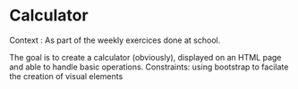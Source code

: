 # Calculator

Context :
As part of the weekly exercices done at school.

The goal is to create a calculator (obviously), displayed on an HTML page and able to handle basic operations.
Constraints: using bootstrap to facilate the creation of visual elements
